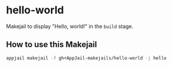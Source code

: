 # hello-world

Makejail to display "Hello, world!" in the `build` stage.

## How to use this Makejail

```sh
appjail makejail -f gh+AppJail-makejails/hello-world -j hello
```
